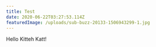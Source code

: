 ```yaml
---
title: Test
date: 2020-06-22T03:27:53.114Z
featuredImage: /uploads/sub-buzz-20133-1506943299-1.jpg
---
```

Hello Kitteh Katt!